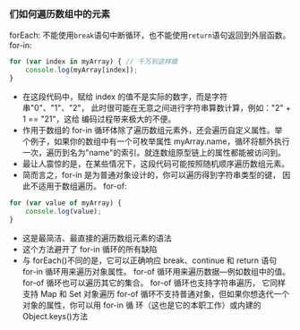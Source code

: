 ### 们如何遍历数组中的元素
forEach: 不能使用`break`语句中断循环，也不能使用`return`语句返回到外层函数。
for-in: 
```js
for (var index in myArray) { // 千万别这样做
    console.log(myArray[index]);
}
```
- 在这段代码中，赋给 index 的值不是实际的数字，而是字符串"0"、"1"、"2"，
此时很可能在无意之间进行字符串算数计算，例如："2" + 1 == "21"，这给
编码过程带来极大的不便。
- 作用于数组的 for-in 循环体除了遍历数组元素外，还会遍历自定义属性。举
个例子，如果你的数组中有一个可枚举属性 myArray.name，循环将额外执行
一次，遍历到名为"name"的索引。就连数组原型链上的属性都能被访问到。
- 最让人震惊的是，在某些情况下，这段代码可能按照随机顺序遍历数组元素。
- 简而言之，for-in 是为普通对象设计的，你可以遍历得到字符串类型的键，
因此不适用于数组遍历。
for-of: 
```js
for (var value of myArray) {
    console.log(value);
}
```
- 这是最简洁、最直接的遍历数组元素的语法
- 这个方法避开了 for-in 循环的所有缺陷
- 与 forEach()不同的是，它可以正确响应 break、continue 和 return 语句
for-in 循环用来遍历对象属性。
for-of 循环用来遍历数据—例如数组中的值。
for-of 循环也可以遍历其它的集合。
for-of 循环也支持字符串遍历，
它同样支持 Map 和 Set 对象遍历
for-of 循环不支持普通对象，但如果你想迭代一个对象的属性，你可以用 for-in 循
环（这也是它的本职工作）或内建的 Object.keys()方法 